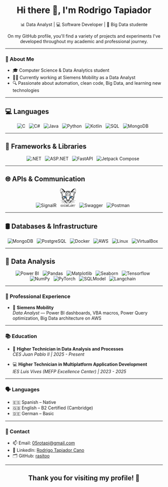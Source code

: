 <h1 align="center">Hi there 👋, I'm Rodrigo Tapiador</h1>
<p align="center">📊 Data Analyst | 💻 Software Developer | 🚀 Big Data studente</p>

<p align="center">On my GitHub profile, you'll find a variety of projects and experiments I've developed throughout my academic and professional journey.</p>

---

### 🧠 About Me
- 🎓 Computer Science & Data Analytics student
- 👨‍💻 Currently working at Siemens Mobility as a Data Analyst
- 🔍 Passionate about automation, clean code, Big Data, and learning new technologies

---

## 💻 Languages
<div align="center">
  <img width="50px" title="C" src="https://upload.wikimedia.org/wikipedia/commons/1/18/C_Programming_Language.svg" /> &nbsp;
  <img width="50px" title="C#" src="https://raw.githubusercontent.com/gist/johndward01/95c1d09de9e3707cfb4154989962376d/raw/f74007782421219d9e9ab4b6a27de2e172a8b714/csharp-logo.svg" /> &nbsp;
  <img width="50px" title="Java" src="https://i.blogs.es/8d2420/650_1000_java/1366_2000.png" /> &nbsp;
  <img width="50px" title="Python" src="https://upload.wikimedia.org/wikipedia/commons/c/c3/Python-logo-notext.svg" /> &nbsp;
  <img width="50px" title="Kotlin" src="https://upload.wikimedia.org/wikipedia/commons/7/74/Kotlin_Icon.png" /> &nbsp;
  <img width="50px" title="SQL" src="https://www.svgrepo.com/show/303229/microsoft-sql-server-logo.svg" /> &nbsp;
  <img width="50px" title="MongoDB" src="https://images.icon-icons.com/2415/PNG/512/mongodb_original_wordmark_logo_icon_146425.png" /> &nbsp;
</div>

---

## 🧰 Frameworks & Libraries
<div align="center">
  <img width="50px" title=".NET" src="https://saberpunto.com/wp-content/uploads/net.png" /> &nbsp;
  <img width="50px" title="ASP.NET" src="https://miro.medium.com/v2/resize:fit:900/1*9S6fPkXpk0280FaaHMj8Lg.png" /> &nbsp;
  <img width="50px" title="FastAPI" src="https://fastapi.tiangolo.com/img/logo-margin/logo-teal.png" /> &nbsp;
  <img width="50px" title="Jetpack Compose" src="https://blogger.googleusercontent.com/img/b/R29vZ2xl/AVvXsEjC97Z8BResg5dlPqczsRCFhP6zewWX0X0e7fVPG-G7PuUZwwZVsi9OPoqJYkgqT2h0FI95SsmWzVEgpt8b8HAqFiIxZ98TFtY4lE0b8UrtVJ2HrJebRwl6C9DslsQDl9KnBIrdHS6LtkY/s1600/jetpack+compose+icon_RGB.png" /> &nbsp;
</div>

---

## 🌐 APIs & Communication
<div align="center">
  <img width="50px" title="SignalR" src="https://azure.microsoft.com/svghandler/signalr-service/?width=600&height=315" /> &nbsp;
  <img width="50px" title="Ocelot" src="https://raw.githubusercontent.com/ThreeMammals/Ocelot/refs/heads/assets/images/ocelot_logo.png" /> &nbsp;
  <img width="50px" title="Swagger" src="https://static-00.iconduck.com/assets.00/swagger-icon-1024x1024-09037v1r.png" /> &nbsp;
  <img width="50px" title="Postman" src="https://www.vectorlogo.zone/logos/getpostman/getpostman-icon.svg" /> &nbsp;
</div>

---

## 🛢️ Databases & Infrastructure
<div align="center">
  <img width="50px" title="MongoDB" src="https://www.svgrepo.com/show/331488/mongodb.svg" /> &nbsp;
  <img width="50px" title="PostgreSQL" src="https://images.icon-icons.com/2415/PNG/512/postgresql_plain_wordmark_logo_icon_146390.png" /> &nbsp;
  <img width="50px" title="Docker" src="https://cdn4.iconfinder.com/data/icons/logos-and-brands/512/97_Docker_logo_logos-512.png" /> &nbsp;
  <img width="50px" title="AWS" src="https://upload.wikimedia.org/wikipedia/commons/9/93/Amazon_Web_Services_Logo.svg" /> &nbsp;
  <img width="50px" title="Linux" src="https://upload.wikimedia.org/wikipedia/commons/3/35/Tux.svg" /> &nbsp;
  <img width="50px" title="VirtualBox" src="https://upload.wikimedia.org/wikipedia/commons/d/d5/Virtualbox_logo.png" /> &nbsp;
</div>

---

## 🔧 Data Analysis
<div align="center">
  <img width="50px" title="Power BI" src="https://upload.wikimedia.org/wikipedia/commons/c/cf/New_Power_BI_Logo.svg" /> &nbsp;
  <img width="50px" title="Pandas" src="https://upload.wikimedia.org/wikipedia/commons/thumb/e/ed/Pandas_logo.svg/1200px-Pandas_logo.svg.png" /> &nbsp;
  <img width="50px" title="Matplotlib" src="https://matplotlib.org/stable/_images/sphx_glr_logos2_003.png" /> &nbsp;
  <img width="50px" title="Seaborn" src="https://seaborn.pydata.org/_images/logo-tall-lightbg.svg" /> &nbsp;
  <img width="50px" title="Tensorflow" src="https://upload.wikimedia.org/wikipedia/commons/thumb/a/ab/TensorFlow_logo.svg/1200px-TensorFlow_logo.svg.png" /> &nbsp;
  <img width="50px" title="NumPy" src="https://upload.wikimedia.org/wikipedia/commons/thumb/3/31/NumPy_logo_2020.svg/1280px-NumPy_logo_2020.svg.png" /> &nbsp;
  <img width="50px" title="PyTorch" src="https://upload.wikimedia.org/wikipedia/commons/9/96/Pytorch_logo.png" /> &nbsp;
  <img width="50px" title="SQLModel" src="https://sqlmodel.tiangolo.com/img/logo-margin/logo-margin-vector.svg" /> &nbsp;
  <img width="50px" title="Langchain" src="https://www.infralovers.com/images/posts/ai-for-devops-engineers/langchain_logo.png" /> &nbsp;

</div>

---

### 💼 Professional Experience
  
- 🏢 **Siemens Mobility**  
  *Data Analyst* — Power BI dashboards, VBA macros, Power Query optimization, Big Data architecture on AWS

---

### 📚 Education

- 📘 **Higher Technician in Data Analysis and Processes**  
  *CES Juan Pablo II | 2025 - Present*

- 💻 **Higher Technician in Multiplatform Application Development**  
  *IES Luis Vives (MEFP Excellence Center) | 2023 - 2025*

---

### 🗣️ Languages
- 🇪🇸 Spanish – Native  
- 🇬🇧 English – B2 Certified (Cambridge)  
- 🇩🇪 German – Basic  

---

### 🔗 Contact

- 📫 Email: [05rotapi@gmail.com](mailto:05rotapi@gmail.com)  
- 💼 LinkedIn: [Rodrigo Tapiador Cano](https://www.linkedin.com/in/rodrigo-tapiador-cano/)  
- 🗂️ GitHub: [rasitoo](https://github.com/rasitoo)

---

<h2 align="center">Thank you for visiting my profile! 🙌</h2>

<!--https://github-readme-stats.vercel.app/api?username=rasitoo&count_private=true&show_icons=true&theme=merko-->
<!--https://github-readme-stats.vercel.app/api/top-langs/?username=rasitoo&layout=compact&theme=merko&langs_count=10&hide=php,html)](https://github.com/anuraghazra/github-readme-stats-->
<!--https://github-profile-summary-cards.vercel.app/api/cards/profile-details?username=rasitoo&theme=github_dark-->

